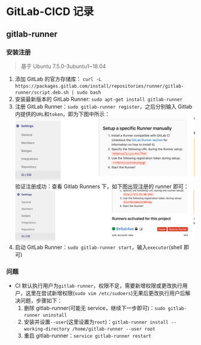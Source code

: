 # GitLab-CICD 记录

## gitlab-runner

### 安装注册

> 基于 Ubuntu 7.5.0-3ubuntu1~18.04

1. 添加 GitLab 的官方存储库： `curl -L https://packages.gitlab.com/install/repositories/runner/gitlab-runner/script.deb.sh | sudo bash`
2. 安装最新版本的 GitLab Runner: `sudo apt-get install gitlab-runner`
3. 注册 GitLab Runner：`sudo gitlab-runner register`，之后分别输入 Gitlab 内提供的`URL`和`token`，即为下图中所示：
   ![runner-register](../Images/runner-register.png)
   验证注册成功：查看 Gitlab Runners 下，如下图出现注册的 runner 即可：
   ![active-runner](../Images/active-runner.png)
4. 启动 GitLab Runner：`sudo gitlab-runner start`，输入`executor`(shell 即可)

### 问题

- CI 默认执行用户为`gitlab-runner`，权限不足，需要新增权限或更改执行用户，这里在尝试新增权限(`sudo vim /etc/sudoers`)无果后更改执行用户后解决问题，步骤如下：
  1. 删除 gitlab-runner(可能无 service，继续下一步即可)：`sudo gitlab-runner uninstall`
  2. 安装并设置`--user`(这里设置为`root`)：`gitlab-runner install --working-directory /home/gitlab-runner --user root`
  3. 重启 gitlab-runner：`service gitlab-runner restart`
